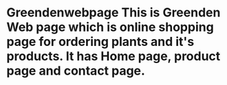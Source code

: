# Greendenwebpage This is Greenden Web page which is online shopping page for ordering plants and it's products. It has Home page, product page and contact page. 
